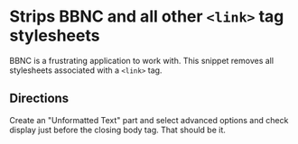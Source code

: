 # Strips BBNC and all other `<link>` tag stylesheets

BBNC is a frustrating application to work with.  This snippet removes all stylesheets associated with a `<link>` tag.


## Directions

Create an "Unformatted Text" part and select advanced options and check display just before the closing body tag. That should be it.



